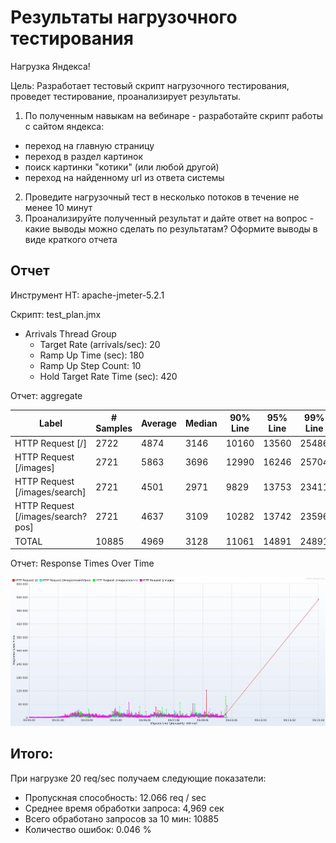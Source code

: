 # Результаты нагрузочного тестирования

Нагрузка Яндекса!

Цель: Разработает тестовый скрипт нагрузочного тестирования, проведет тестирование, проанализирует результаты.
1. По полученным навыкам на вебинаре - разработайте скрипт работы с сайтом яндекса:
- переход на главную страницу
- переход в раздел картинок
- поиск картинки "котики" (или любой другой)
- переход на найденному url из ответа системы
2. Проведите нагрузочный тест в несколько потоков в течение не менее 10 минут
3. Проанализируйте полученный результат и дайте ответ на вопрос - какие выводы можно сделать по результатам? Оформите выводы в виде краткого отчета

## Отчет

Инструмент НТ: apache-jmeter-5.2.1

Скрипт: test_plan.jmx
-  Arrivals Thread Group
    - Target Rate (arrivals/sec): 20
    - Ramp Up Time (sec): 180
    - Ramp Up Step Count: 10
    - Hold Target Rate Time (sec): 420

Отчет: aggregate

|Label                            |# Samples|Average|Median|90% Line|95% Line|99% Line|Min|Max   |Error %|Throughput|Received KB/sec|Sent KB/sec|
|---------------------------------|---------|-------|------|--------|--------|--------|---|------|-------|----------|---------------|-----------|
|HTTP Request [/]                 |2722     |4874   |3146  |10160   |13560   |25486   |444|530422|0.037% |3.01746   |433.35         |3.77       |
|HTTP Request [/images]           |2721     |5863   |3696  |12990   |16246   |25704   |591|150045|0.110% |4.41470   |246.79         |11.07      |
|HTTP Request [/images/search]    |2721     |4501   |2971  |9829    |13753   |23411   |563|134869|0.000% |4.41682   |525.41         |5.62       |
|HTTP Request [/images/search?pos]|2721     |4637   |3109  |10282   |13742   |23596   |563|154563|0.037% |4.41462   |527.65         |6.22       |
|TOTAL                            |10885    |4969   |3128  |11061   |14891   |24891   |444|530422|0.046% |12.06652  |1321.32        |19.42      |

Отчет: Response Times Over Time

![Response Times Over Time](Response_Times_Over_Time.jpg)

## Итого:

При нагрузке 20 req/sec получаем следующие показатели:
- Пропускная способность: 12.066 req / sec
- Среднее время обработки запроса: 4,969 сек
- Всего обработано запросов за 10 мин: 10885
- Количество ошибок: 0.046 %

